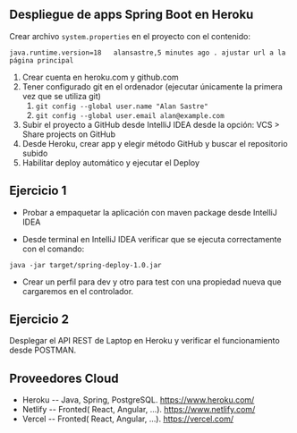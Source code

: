 
## Despliegue de apps Spring Boot en Heroku

Crear archivo `system.properties` en el proyecto con el contenido:

```
java.runtime.version=18   alansastre,5 minutes ago . ajustar url a la página principal 
```
1. Crear cuenta en heroku.com y github.com
2. Tener configurado git en el ordenador (ejecutar únicamente la primera vez que se utiliza git)
   1. `git config --global user.name "Alan Sastre"`
   2. `git config --global user.email alan@example.com`
3. Subir el proyecto a GitHub desde IntelliJ IDEA desde la opción: VCS > Share projects on GitHub
4. Desde Heroku, crear app y elegir método GitHub y buscar el repositorio subido
5. Habilitar deploy automático y ejecutar el Deploy


## Ejercicio 1

* Probar a empaquetar la aplicación con maven package desde IntelliJ IDEA

* Desde terminal en IntelliJ IDEA verificar que se ejecuta correctamente con el comando:

```
java -jar target/spring-deploy-1.0.jar
```

* Crear un perfil para dev y otro para test con una propiedad nueva que cargaremos en el controlador.

## Ejercicio 2

Desplegar el API REST de Laptop en Heroku y verificar el funcionamiento desde POSTMAN.

## Proveedores Cloud

* Heroku -- Java, Spring, PostgreSQL. https://www.heroku.com/
* Netlify -- Fronted( React, Angular, ...). https://www.netlify.com/
* Vercel -- Fronted( React, Angular, ...). https://vercel.com/


